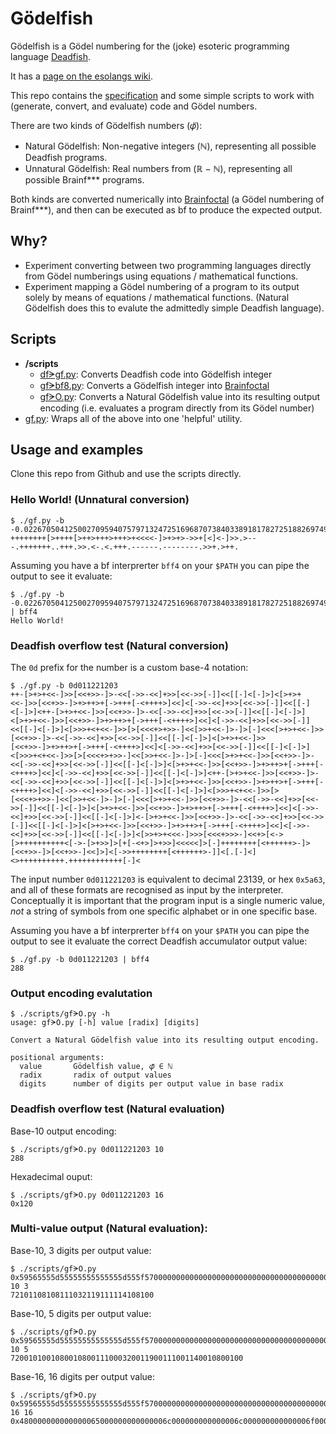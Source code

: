 # Gödelfish

Gödelfish is a Gödel numbering for the (joke) esoteric programming language [Deadfish](https://esolangs.org/wiki/Deadfish).

It has a [page on the esolangs wiki](https://esolangs.org/wiki/G%C3%B6delfish).

This repo contains the [specification](docs/Gödelfish-article.pdf) and some simple scripts to work with (generate, convert, and evaluate) code and Gödel numbers.

There are two kinds of Gödelfish numbers (𝜑̈):

* Natural Gödelfish: Non-negative integers (ℕ), representing all possible Deadfish programs.
* Unnatural Gödelfish: Real numbers from (ℝ − ℕ), representing all possible Brainf\*\*\* programs.

Both kinds are converted numerically into [Brainfoctal](https://esolangs.org/wiki/Brainfoctal) (a Gödel numbering of Brainf\*\*\*), and then can be executed as bf to produce the expected output.

## Why?

* Experiment converting between two programming languages directly from Gödel numberings using equations / mathematical functions.
* Experiment mapping a Gödel numbering of a program to its output solely by means of equations / mathematical functions. (Natural Gödelfish does this to evalute the admittedly simple Deadfish language).

## Scripts

* **/scripts**
  * [dfᗒgf.py](scripts/dfᗒgf.py): Converts Deadfish code into Gödelfish integer
  * [gfᗒbf8.py](scripts/gfᗒbf8.py): Converts a Gödelfish integer into [Brainfoctal](https://esolangs.org/wiki/Brainfoctal)
  * [gfᗒO.py](scripts/gfᗒO.py): Converts a Natural Gödelfish value into its resulting output encoding (i.e. evaluates a program directly from its Gödel number)
* [gf.py](gf.py): Wraps all of the above into one 'helpful' utility.

## Usage and examples

Clone this repo from Github and use the scripts directly.


### Hello World! (Unnatural conversion)
    $ ./gf.py -b -0.02267050412500270959407579713247251696870738403389181782725188269749688319088642196836222187626319203264982082686924411902690
    ++++++++[>++++[>++>+++>+++>+<<<<-]>+>+>->>+[<]<-]>>.>---.+++++++..+++.>>.<-.<.+++.------.--------.>>+.>++.

Assuming you have a bf interprerter `bff4` on your `$PATH` you can pipe the output to see it evaluate:

    $ ./gf.py -b -0.02267050412500270959407579713247251696870738403389181782725188269749688319088642196836222187626319203264982082686924411902690 | bff4
    Hello World!

### Deadfish overflow test (Natural conversion)
The `0d` prefix for the number is a custom base-4 notation:

    $ ./gf.py -b 0d011221203
    ++-[>+>+<<-]>>[<<+>>-]>-<<[->>-<<]+>>[<<->>[-]]<<[[-]<[-]>]<[>+>+<<-]>>[<<+>>-]>+>++>+[->+++[-<++++>]<<]<[->>-<<]+>>[<<->>[-]]<<[[-]<[-]>]<++-[>+>+<<-]>>[<<+>>-]>-<<[->>-<<]+>>[<<->>[-]]<<[[-]<[-]>]<[>+>+<<-]>>[<<+>>-]>+>++>+[->+++[-<++++>]<<]<[->>-<<]+>>[<<->>[-]]<<[[-]<[-]>]<[>>>+<+<<-]>>[>[<<<+>+>>-]<<[>>+<<-]>-]>[-]<<<[>+>+<<-]>>[<<+>>-]>-<<[->>-<<]+>>[<<->>[-]]<<[[-]<[-]>]<[>+>+<<-]>>[<<+>>-]>+>++>+[->+++[-<++++>]<<]<[->>-<<]+>>[<<->>[-]]<<[[-]<[-]>]<[>>>+<+<<-]>>[>[<<<+>+>>-]<<[>>+<<-]>-]>[-]<<<[>+>+<<-]>>[<<+>>-]>-<<[->>-<<]+>>[<<->>[-]]<<[[-]<[-]>]<[>+>+<<-]>>[<<+>>-]>+>++>+[->+++[-<++++>]<<]<[->>-<<]+>>[<<->>[-]]<<[[-]<[-]>]<++-[>+>+<<-]>>[<<+>>-]>-<<[->>-<<]+>>[<<->>[-]]<<[[-]<[-]>]<[>+>+<<-]>>[<<+>>-]>+>++>+[->+++[-<++++>]<<]<[->>-<<]+>>[<<->>[-]]<<[[-]<[-]>]<[>>>+<+<<-]>>[>[<<<+>+>>-]<<[>>+<<-]>-]>[-]<<<[>+>+<<-]>>[<<+>>-]>-<<[->>-<<]+>>[<<->>[-]]<<[[-]<[-]>]<[>+>+<<-]>>[<<+>>-]>+>++>+[->+++[-<++++>]<<]<[->>-<<]+>>[<<->>[-]]<<[[-]<[-]>]<-[>+>+<<-]>>[<<+>>-]>-<<[->>-<<]+>>[<<->>[-]]<<[[-]<[-]>]<[>+>+<<-]>>[<<+>>-]>+>++>+[->+++[-<++++>]<<]<[->>-<<]+>>[<<->>[-]]<<[[-]<[-]>]<[>>+>+<<<-]>>>[<<<+>>>-]<<+>[<->[>++++++++++<[->-[>+>>]>[+[-<+>]>+>>]<<<<<]>[-]++++++++[<++++++>-]>[<<+>>-]>[<<+>>-]<<]>]<[->>++++++++[<++++++>-]]<[.[-]<]<>++++++++++.++++++++++++[-]<

The input number `0d011221203` is equivalent to decimal 23139, or hex `0x5a63`, and all of these formats are recognised as input by the interpreter. Conceptually it is important that the program input is a single numeric value, *not* a string of symbols from one specific alphabet or in one specific base.

Assuming you have a bf interprerter `bff4` on your `$PATH` you can pipe the output to see it evaluate the correct Deadfish accumulator output value:

    $ ./gf.py -b 0d011221203 | bff4
    288

### Output encoding evalutation

	$ ./scripts/gfᗒO.py -h
	usage: gfᗒO.py [-h] value [radix] [digits]

	Convert a Natural Gödelfish value into its resulting output encoding.

	positional arguments:
	  value       Gödelfish value, 𝜑̈ ∈ ℕ
	  radix       radix of output values
	  digits      number of digits per output value in base radix

### Deadfish overflow test (Natural evaluation)

Base-10 output encoding:

    $ ./scripts/gfᗒO.py 0d011221203 10
    288

Hexadecimal ouput:

    $ ./scripts/gfᗒO.py 0d011221203 16
    0x120

### Multi-value output (Natural evaluation):

Base-10, 3 digits per output value:

    $ ./scripts/gfᗒO.py 0x59565555d55555555555555d555f570000000000000000000000000000000000000003000000000020c000357000c0003 10 3
    72101108108111032119111114108100


Base-10, 5 digits per output value:

    $ ./scripts/gfᗒO.py 0x59565555d55555555555555d555f570000000000000000000000000000000000000003000000000020c000357000c0003 10 5
    7200101001080010800111000320011900111001140010800100

Base-16, 16 digits per output value:

    $ ./scripts/gfᗒO.py 0x59565555d55555555555555d555f570000000000000000000000000000000000000003000000000020c000357000c0003 16 16
    0x480000000000000065000000000000006c000000000000006c000000000000006f00000000000000200000000000000077000000000000006f0000000000000072000000000000006c0000000000000064

